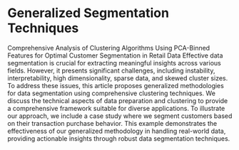 # Generalized Segmentation Techniques
Comprehensive Analysis of Clustering Algorithms Using PCA-Binned Features for Optimal Customer Segmentation in Retail Data
Effective data segmentation is crucial for extracting meaningful insights across various fields. However, it presents significant challenges, including instability, interpretability, high dimensionality, sparse data, and skewed cluster sizes. To address these issues, this article proposes generalized methodologies for data segmentation using comprehensive clustering techniques. We discuss the technical aspects of data preparation and clustering to provide a comprehensive framework suitable for diverse applications.
To illustrate our approach, we include a case study where we segment customers based on their transaction purchase behavior. This example demonstrates the effectiveness of our generalized methodology in handling real-world data, providing actionable insights through robust data segmentation techniques.
